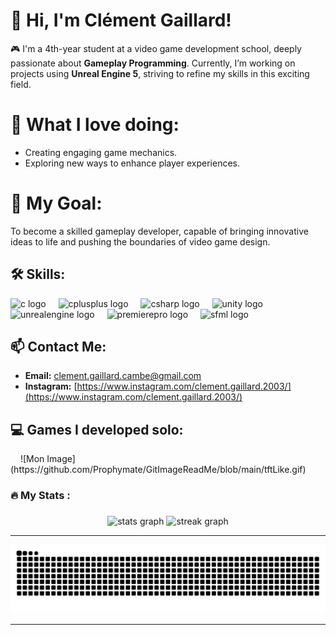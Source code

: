 # 👋 Hi, I'm Clément Gaillard!  

🎮 I'm a 4th-year student at a video game development school, deeply passionate about **Gameplay Programming**. Currently, I’m working on projects using **Unreal Engine 5**, striving to refine my skills in this exciting field.  

# 🌟 What I love doing:  
- Creating engaging game mechanics.
- Exploring new ways to enhance player experiences.  

# 🚀 My Goal:  
To become a skilled gameplay developer, capable of bringing innovative ideas to life and pushing the boundaries of video game design. 

## 🛠️ Skills:

<div align="left">
  <img src="https://cdn.jsdelivr.net/gh/devicons/devicon/icons/c/c-original.svg" height="40" alt="c logo"  />
  <img width="12" />
  <img src="https://cdn.jsdelivr.net/gh/devicons/devicon/icons/cplusplus/cplusplus-original.svg" height="40" alt="cplusplus logo"  />
  <img width="12" />
  <img src="https://cdn.jsdelivr.net/gh/devicons/devicon/icons/csharp/csharp-original.svg" height="40" alt="csharp logo"  />
  <img width="12" />
  <img src="https://cdn.jsdelivr.net/gh/devicons/devicon/icons/unity/unity-original.svg" height="40" alt="unity logo"  />
  <img width="12" />
  <img src="https://cdn.jsdelivr.net/gh/devicons/devicon/icons/unrealengine/unrealengine-original.svg" height="40" alt="unrealengine logo"  />
  <img width="12" />
  <img src="https://cdn.jsdelivr.net/gh/devicons/devicon/icons/premierepro/premierepro-plain.svg" height="40" alt="premierepro logo"  />
  <img width="12" />
  <img src="https://github.com/SFML/SFML/blob/master/examples/assets/logo.png" height="40" alt="sfml logo"  />
</div>

## 📫 Contact Me:  
- **Email:** [clement.gaillard.cambe@gmail.com](mailto:clement.gaillard.cambe@gmail.com) 
- **Instagram:** [https://www.instagram.com/clement.gaillard.2003/](https://www.instagram.com/clement.gaillard.2003/) 

## 💻 Games I developed solo:
<img width="12" />
![Mon Image](https://github.com/Prophymate/GitImageReadMe/blob/main/tftLike.gif)


<h3 align="left">🔥   My Stats :</h3>

###

<div align="center">
  <img src="https://github-readme-stats.vercel.app/api?username=Prophymate&hide_title=true&hide_rank=true&show_icons=true&include_all_commits=true&count_private=true&disable_animations=false&theme=shades-of-purple&locale=en&hide_border=false&order=1" height="200" alt="stats graph"  />
  <img src="https://streak-stats.demolab.com?user=Prophymate&locale=en&mode=daily&theme=shades-of-purple&hide_border=false&border_radius=5&order=3" height="220" alt="streak graph"  />
</div>

---

<img src="https://raw.githubusercontent.com/0-don/0-don/output/github-contribution-grid-snake-dark.svg" alt="Snake animation" />

---
###
<!--
**Prophymate/Prophymate** is a ✨ _special_ ✨ repository because its `README.md` (this file) appears on your GitHub profile.

Here are some ideas to get you started:

- 🔭 I’m currently working on ...
- 🌱 I’m currently learning ...
- 👯 I’m looking to collaborate on ...
- 🤔 I’m looking for help with ...
- 💬 Ask me about ...
- 📫 How to reach me: ...
- 😄 Pronouns: ...
- ⚡ Fun fact: ...
-->
